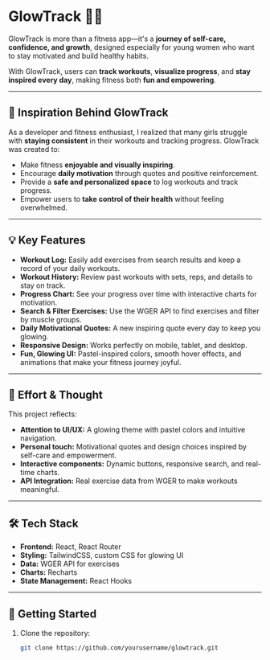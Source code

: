 # GlowTrack 💖✨

GlowTrack is more than a fitness app—it's a **journey of self-care, confidence, and growth**, designed especially for young women who want to stay motivated and build healthy habits.  

With GlowTrack, users can **track workouts**, **visualize progress**, and **stay inspired every day**, making fitness both **fun and empowering**.

---

## 🌸 Inspiration Behind GlowTrack

As a developer and fitness enthusiast, I realized that many girls struggle with **staying consistent** in their workouts and tracking progress. GlowTrack was created to:

- Make fitness **enjoyable and visually inspiring**.
- Encourage **daily motivation** through quotes and positive reinforcement.
- Provide a **safe and personalized space** to log workouts and track progress.
- Empower users to **take control of their health** without feeling overwhelmed.

---

## 💡 Key Features

- **Workout Log:** Easily add exercises from search results and keep a record of your daily workouts.
- **Workout History:** Review past workouts with sets, reps, and details to stay on track.
- **Progress Chart:** See your progress over time with interactive charts for motivation.
- **Search & Filter Exercises:** Use the WGER API to find exercises and filter by muscle groups.
- **Daily Motivational Quotes:** A new inspiring quote every day to keep you glowing.
- **Responsive Design:** Works perfectly on mobile, tablet, and desktop.
- **Fun, Glowing UI:** Pastel-inspired colors, smooth hover effects, and animations that make your fitness journey joyful.

---

## 🎨 Effort & Thought

This project reflects:

- **Attention to UI/UX:** A glowing theme with pastel colors and intuitive navigation.
- **Personal touch:** Motivational quotes and design choices inspired by self-care and empowerment.
- **Interactive components:** Dynamic buttons, responsive search, and real-time charts.
- **API Integration:** Real exercise data from WGER to make workouts meaningful.

---

## 🛠 Tech Stack

- **Frontend:** React, React Router
- **Styling:** TailwindCSS, custom CSS for glowing UI
- **Data:** WGER API for exercises
- **Charts:** Recharts
- **State Management:** React Hooks

---

## 🚀 Getting Started

1. Clone the repository:
   ```bash
   git clone https://github.com/yourusername/glowtrack.git
